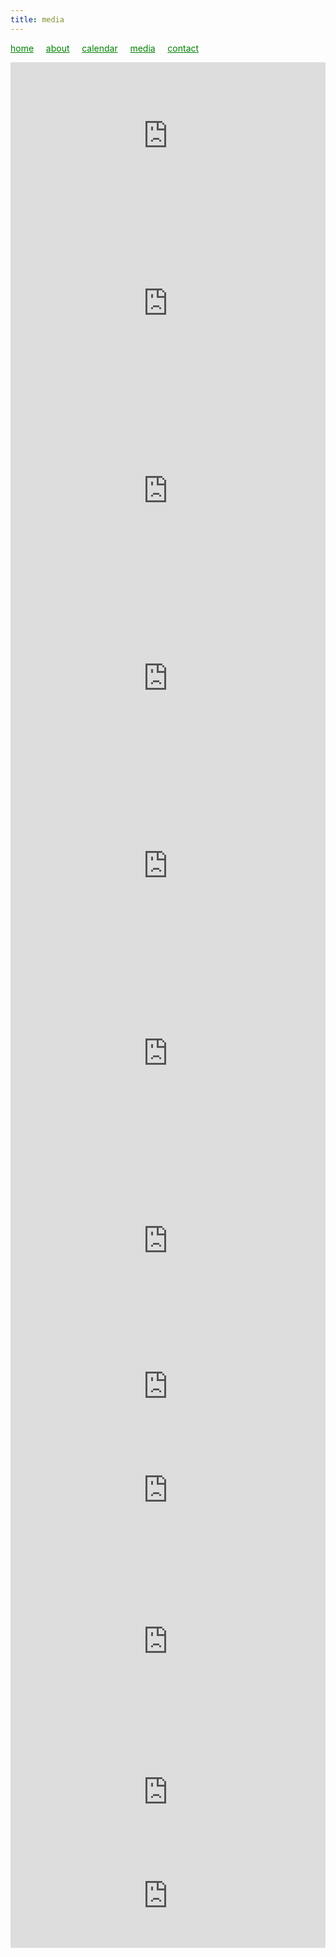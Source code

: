 ```yaml
---
title: media
---
```

<style>
a { color: green; } 
</style>
[home](/)&nbsp;&nbsp;&nbsp;&nbsp; [about](/about.html)&nbsp;&nbsp;&nbsp;&nbsp; [calendar](/calendar.html)&nbsp;&nbsp;&nbsp;&nbsp; [media](/media.html)&nbsp;&nbsp;&nbsp;&nbsp; [contact](/contact.html)

<iframe width="100%" height="236" src="https://www.youtube.com/embed/I6WD5Kt8C9Y" frameborder="0" allowfullscreen></iframe> 


<iframe width="100%" height="300" scrolling="no" frameborder="no" allow="autoplay" src="https://w.soundcloud.com/player/?url=https%3A//api.soundcloud.com/tracks/1192738417&color=%23124210&auto_play=false&hide_related=false&show_comments=true&show_user=true&show_reposts=false&show_teaser=true&visual=true"></iframe>


<iframe width="100%" height="300" scrolling="no" frameborder="no" allow="autoplay" src="https://w.soundcloud.com/player/?url=https%3A//api.soundcloud.com/tracks/1192764346&color=%23124210&auto_play=false&hide_related=false&show_comments=true&show_user=true&show_reposts=false&show_teaser=true&visual=true"></iframe>


<iframe width="100%" height="300" scrolling="no" frameborder="no" allow="autoplay" src="https://w.soundcloud.com/player/?url=https%3A//api.soundcloud.com/tracks/320134405&color=%23124210&auto_play=false&hide_related=false&show_comments=true&show_user=true&show_reposts=false&show_teaser=true&visual=true"></iframe>


<iframe width="100%" height="300" scrolling="no" frameborder="no" allow="autoplay" src="https://w.soundcloud.com/player/?url=https%3A//api.soundcloud.com/tracks/1192363243&color=%23124210&auto_play=false&hide_related=false&show_comments=true&show_user=true&show_reposts=false&show_teaser=true&visual=true"></iframe>


<iframe width="100%" height="300" scrolling="no" frameborder="no" allow="autoplay" src="https://w.soundcloud.com/player/?url=https%3A//api.soundcloud.com/tracks/320134118&color=%23124210&auto_play=false&hide_related=false&show_comments=true&show_user=true&show_reposts=false&show_teaser=true&visual=true"></iframe>


<iframe width="100%" height="300" scrolling="no" frameborder="no" allow="autoplay" src="https://w.soundcloud.com/player/?url=https%3A//api.soundcloud.com/tracks/1090680685&color=%23124210&auto_play=false&hide_related=false&show_comments=true&show_user=true&show_reposts=false&show_teaser=true&visual=true"></iframe>

  
<iframe width="100%" height="166" scrolling="no" frameborder="no" allow="autoplay" src="https://w.soundcloud.com/player/?url=https%3A//api.soundcloud.com/tracks/437005092&color=%23124210&auto_play=false&hide_related=false&show_comments=true&show_user=true&show_reposts=false&show_teaser=true&visual=true"></iframe>
  
  
<iframe width="100%" height="166" scrolling="no" frameborder="no" allow="autoplay" src="https://w.soundcloud.com/player/?url=https%3A//api.soundcloud.com/tracks/712042348&color=%23124210&auto_play=false&hide_related=false&show_comments=true&show_user=true&show_reposts=false&show_teaser=true&visual=true"></iframe>


<iframe src="https://www.facebook.com/plugins/video.php?height=317&href=https%3A%2F%2Fwww.facebook.com%2Ftheundercroftmusic%2Fvideos%2F1006636559542629%2F&show_text=false&width=560&t=14" width="100%" height="317" style="border:none;overflow:hidden" scrolling="no" frameborder="0" allowfullscreen="true" allow="autoplay; clipboard-write; encrypted-media; picture-in-picture; web-share" allowFullScreen="true"></iframe>


<iframe width="100%" height="166" scrolling="no" frameborder="no" allow="autoplay" src="https://w.soundcloud.com/player/?url=https%3A//api.soundcloud.com/tracks/621379116&color=%23a39b8f&auto_play=false&hide_related=false&show_comments=true&show_user=true&show_reposts=false&show_teaser=true&visual=true"></iframe>


<iframe width="100%" height="166" scrolling="no" frameborder="no" allow="autoplay" src="https://w.soundcloud.com/player/?url=https%3A//api.soundcloud.com/tracks/244535702&color=%23504022&auto_play=false&hide_related=false&show_comments=true&show_user=true&show_reposts=false&show_teaser=true&visual=true"></iframe>
